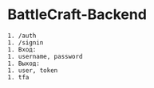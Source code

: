 # BattleCraft-Backend
    1. /auth
    1. /signin
    1. Вход: 
    1. username, password
    1. Выход:
    1. user, token 
    1. tfa
    